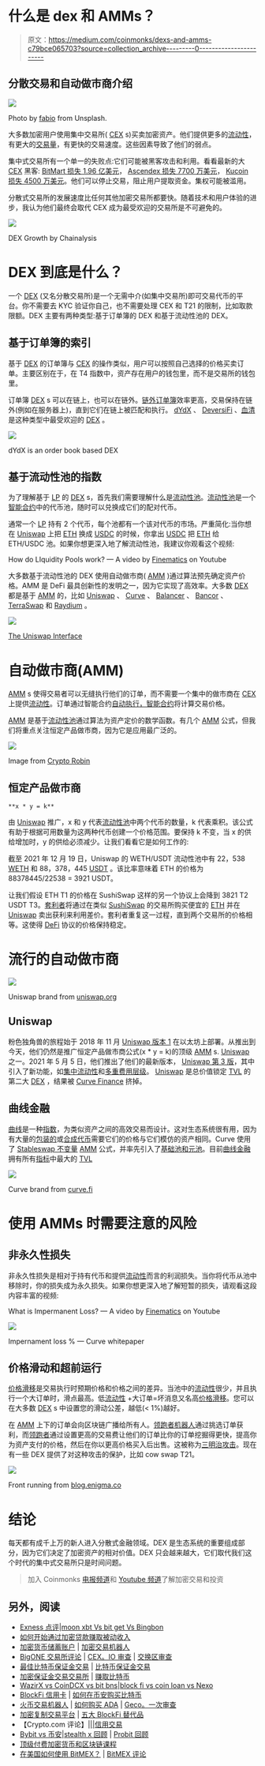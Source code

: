 # 什么是 dex 和 AMMs？

> 原文：<https://medium.com/coinmonks/dexs-and-amms-c79bce065703?source=collection_archive---------0----------------------->

## 分散交易和自动做市商介绍

![](img/e37f30d730064dce5e57577a957ed412.png)

Photo by [fabio](https://unsplash.com/@fabioha) from Unsplash.

大多数加密用户使用集中交易所( [CEX](https://coinmarketcap.com/alexandria/glossary/centralized-exchange-cex) s)买卖加密资产。他们提供更多的[流动性](https://www.investopedia.com/terms/l/liquidity.asp)，有更大的[交易量](https://www.investopedia.com/terms/v/volume.asp)，有更快的交易速度。这些因素导致了他们的弱点。

集中式交易所有一个单一的失败点:它们可能被黑客攻击和利用。看看最新的大 [CEX](https://coinmarketcap.com/alexandria/glossary/centralized-exchange-cex) 黑客: [BitMart 损失 1.96 亿美元](https://rekt.news/bitmart-rekt/)， [Ascendex 损失 7700 万美元](https://rekt.news/ascendex-rekt/)， [Kucoin 损失 4500 万美元](https://rekt.news/epic-hack-homie/)。他们可以停止交易，阻止用户提取资金。集权可能被滥用。

分散式交易所的发展速度比任何其他加密交易所都要快。随着技术和用户体验的进步，我认为他们最终会取代 CEX 成为最受欢迎的交易所是不可避免的。

![](img/b59e3f3f14b8402fa01ce7b14d68e93f.png)

DEX Growth by Chainalysis

# DEX 到底是什么？

一个 [DEX](https://www.coinbase.com/learn/crypto-basics/what-is-a-dex) (又名分散交易所)是一个无需中介(如集中交易所)即可交易代币的平台。你不需要去 KYC 验证你自己，也不需要处理 CEX 和 T21 的限制，比如取款限额。DEX 主要有两种类型:基于订单簿的 DEX 和基于流动性池的 DEX。

## 基于订单簿的索引

基于 [DEX](https://www.coinbase.com/learn/crypto-basics/what-is-a-dex) 的订单簿与 [CEX](https://coinmarketcap.com/alexandria/glossary/centralized-exchange-cexúű) 的操作类似，用户可以按照自己选择的价格买卖订单。主要区别在于，在 T4 指数中，资产存在用户的钱包里，而不是交易所的钱包里。

订单簿 [DEX](https://www.coinbase.com/learn/crypto-basics/what-is-a-dex) s 可以在链上，也可以在链外。[链外订单簿](https://www.argent.xyz/learn/what-are-off-chain-order-book-dexs/)效率更高，交易保持在链外(例如在服务器上)，直到它们在链上被匹配和执行。 [dYdX](https://dydx.exchange/) 、 [DeversiFi](https://deversifi.com/) 、[血清](https://www.projectserum.com/)是这种类型中最受欢迎的 [DEX](https://www.coinbase.com/learn/crypto-basics/what-is-a-dex) 。

![](img/98bb607c1129fc500aad27a9b7a2c9ae.png)

dYdX is an order book based DEX

## 基于流动性池的指数

为了理解基于 [LP](https://www.gemini.com/cryptopedia/what-is-a-liquidity-pool-crypto-market-liquidity) 的 [DEX](https://www.coinbase.com/learn/crypto-basics/what-is-a-dex) s，首先我们需要理解什么是[流动性池](https://www.gemini.com/cryptopedia/what-is-a-liquidity-pool-crypto-market-liquidity)。[流动性池](https://www.gemini.com/cryptopedia/what-is-a-liquidity-pool-crypto-market-liquidity)是一个[智能合约](https://www.investopedia.com/terms/s/smart-contracts.asp)中的代币池，随时可以兑换成它们的配对代币。

通常一个 [LP](https://www.gemini.com/cryptopedia/what-is-a-liquidity-pool-crypto-market-liquidity) 持有 2 个代币，每个池都有一个该对代币的市场。严重简化:当你想在 [Uniswap](https://app.uniswap.org/#/swap) 上把 [ETH](https://ethereum.org/en/eth/) 换成 [USDC](https://coinmarketcap.com/hu/currencies/usd-coin/) 的时候，你拿出 [USDC](https://coinmarketcap.com/hu/currencies/usd-coin/) 把 [ETH](https://ethereum.org/en/eth/) 给 ETH/USDC 池。如果你想更深入地了解流动性池，我建议你观看这个视频:

How do LIquidity Pools work? — A video by [Finematics](https://www.youtube.com/channel/UCh1ob28ceGdqohUnR7vBACA) on Youtube

大多数基于流动性池的 DEX 使用自动做市商( [AMM](/balancer-protocol/what-is-an-automated-market-maker-amm-588954fc5ff7) )通过算法预先确定资产价格。AMM 是 DeFi 最具创新性的发明之一，因为它实现了高效率。大多数 [DEX](https://www.coinbase.com/learn/crypto-basics/what-is-a-dex) 都是基于 [AMM](/balancer-protocol/what-is-an-automated-market-maker-amm-588954fc5ff7) 的，比如 [Uniswap](https://app.uniswap.org/#/swap) 、 [Curve](https://curve.fi/) 、 [Balancer](https://app.balancer.fi/#/) 、 [Bancor](https://www.bancor.network/) 、 [TerraSwap](https://app.terraswap.io/) 和 [Raydium](https://raydium.io/) 。

![](img/9869306ae0b198503fa85249659474e6.png)

[The Uniswap Interface](https://app.uniswap.org/#/swap)

# 自动做市商(AMM)

[AMM](/balancer-protocol/what-is-an-automated-market-maker-amm-588954fc5ff7) s 使得交易者可以无缝执行他们的订单，而不需要一个集中的做市商在 [CEX](https://coinmarketcap.com/alexandria/glossary/centralized-exchange-cex) 上提供[流动性](https://www.investopedia.com/terms/l/liquidity.asp)。订单通过智能合约[自动执行，智能合约](https://www.investopedia.com/terms/s/smart-contracts.asp)将计算交易价格。

[AMM](/balancer-protocol/what-is-an-automated-market-maker-amm-588954fc5ff7) 是基于[流动性池](https://www.gemini.com/cryptopedia/what-is-a-liquidity-pool-crypto-market-liquidity)通过算法为资产定价的数学函数。有几个 [AMM](/balancer-protocol/what-is-an-automated-market-maker-amm-588954fc5ff7) 公式，但我们将重点关注恒定产品做市商，因为它是应用最广泛的。

![](img/c9a59ec66e56e800b4efa74f289c6d87.png)

Image from [Crypto Robin](https://cryptorobin.com/)

## 恒定产品做市商

`**x * y = k**`

由 [Uniswap](https://app.uniswap.org/#/swap) 推广，x 和 y 代表[流动性池](https://www.gemini.com/cryptopedia/what-is-a-liquidity-pool-crypto-market-liquidity)中两个代币的数量，k 代表乘积。该公式有助于根据可用数量为这两种代币创建一个价格范围。要保持 k 不变，当 x 的供给增加时，y 的供给必须减少。让我们看看它是如何工作的:

截至 2021 年 12 月 19 日，Uniswap 的 WETH/USDT 流动性池中有 22，538 [WETH](https://weth.io/) 和 88，378，445 [USDT](https://coinmarketcap.com/hu/currencies/tether/) 。该比率意味着 ETH 的价格为 88378445/22538 = 3921 USDT。

让我们假设 ETH T1 的价格在 SushiSwap 这样的另一个协议上会降到 3821 T2 USDT T3。[套利者](https://www.investopedia.com/terms/a/arbitrageur.asp)将通过在类似 [SushiSwap](https://app.sushi.com/swap) 的交易所购买便宜的 [ETH](https://ethereum.org/en/eth/) 并在 [Uniswap](https://pools.fyi/#/returns/0x0d4a11d5eeaac28ec3f61d100daf4d40471f1852) 卖出获利来利用差价。套利者重复这一过程，直到两个交易所的价格相等。这使得 [DeFi](https://www.coindesk.com/learn/what-is-defi/) 协议的价格保持稳定。

# 流行的自动做市商

![](img/264c961350c7a9fc0ac9e6fe5029cfe1.png)

Uniswap brand from [uniswap.org](https://uniswap.org/)

## Uniswap

粉色独角兽的旅程始于 2018 年 11 月 [Uniswap 版本 1](https://docs.uniswap.org/protocol/V1/introduction) 在以太坊上部署。从推出到今天，他们仍然是推广恒定产品做市商公式(x * y = k)的顶级 [AMM](/balancer-protocol/what-is-an-automated-market-maker-amm-588954fc5ff7) s. [Uniswap](https://pools.fyi/#/returns/0x0d4a11d5eeaac28ec3f61d100daf4d40471f1852) 之一。2021 年 5 月 5 日，他们推出了他们的最新版本， [Uniswap 第 3 版](https://www.youtube.com/watch?v=Ehm-OYBmlPM)，其中引入了新功能，如[集中流动性](https://docs.uniswap.org/protocol/concepts/V3-overview/concentrated-liquidity)和[多重费用层级](https://help.uniswap.org/en/articles/5391541-provide-liquidity-on-uniswap-v3)。 [Uniswap](https://pools.fyi/#/returns/0x0d4a11d5eeaac28ec3f61d100daf4d40471f1852) 是总价值锁定 [TVL](https://coinmarketcap.com/alexandria/glossary/total-value-locked-tvl) 的第二大 [DEX](https://cointelegraph.com/defi-101/what-are-decentralized-exchanges-and-how-do-dexs-work) ，结果被 [Curve Finance](https://curve.fi/) 挤掉。

## 曲线金融

[曲线](https://curve.fi/)是一种[指数](https://www.coinbase.com/learn/crypto-basics/what-is-a-dex)，为类似资产之间的高效交易而设计。这对生态系统很有用，因为有大量的[包装的](https://academy.binance.com/en/articles/what-are-wrapped-tokens)或[合成代币](https://docs.umaproject.org/synthetic-tokens/what-are-synthetic-assets)需要它们的价格与它们模仿的资产相同。Curve 使用了 [Stableswap 不变量](https://curve.readthedocs.io/exchange-overview.html) [AMM](/balancer-protocol/what-is-an-automated-market-maker-amm-588954fc5ff7) 公式，并率先引入了[基础池和元池](https://resources.curve.fi/faq/base-and-metapools)。目前[曲线金融](https://curve.fi/)拥有所有[指标](https://www.coinbase.com/learn/crypto-basics/what-is-a-dex)中最大的 [TVL](https://coinmarketcap.com/alexandria/glossary/total-value-locked-tvl)

![](img/22f22ac5804e4336bdd41b7d89159a4f.png)

Curve brand from [curve.fi](https://curve.fi/)

# 使用 AMMs 时需要注意的风险

## 非永久性损失

非永久性损失是相对于持有代币和提供[流动性](https://www.investopedia.com/terms/l/liquidity.asp)而言的利润损失。当你将代币从池中移除时，你的损失成为永久损失。如果你想更深入地了解短暂的损失，请观看这段内容丰富的视频:

What is Impermanent Loss? — A video by [Finematics](https://www.youtube.com/channel/UCh1ob28ceGdqohUnR7vBACA) on Youtube

![](img/d14848439d51c15e18d81c0387e4a7f5.png)

Impernament loss % — Curve whitepaper

## 价格滑动和超前运行

[价格滑移](https://www.angelone.in/knowledge-center/online-share-trading/slippage-trading)是交易执行时预期价格和价格之间的差异。当池中的[流动性](https://www.investopedia.com/terms/l/liquidity.asp)很少，并且执行一个大订单时，滑点最高。低[流动性](https://www.investopedia.com/terms/l/liquidity.asp) +大订单=坏消息又名高[价格滑移](https://www.angelone.in/knowledge-center/online-share-trading/slippage-trading)。您可以在大多数 [DEX](https://www.coinbase.com/learn/crypto-basics/what-is-a-dex) s 中设置您的滑动公差，越低(< 1%)越好。

在 [AMM](/balancer-protocol/what-is-an-automated-market-maker-amm-588954fc5ff7) 上下的订单会向区块链广播给所有人。[领跑者机器人](https://www.paradigm.xyz/2020/08/ethereum-is-a-dark-forest)通过挑选订单获利，而[领跑者](https://www.youtube.com/watch?v=UZ-NNd6yjFM)通过设置更高的交易费让他们的订单比你的订单挖掘得更快，提高你为资产支付的价格，然后在你以更高价格买入后出售。这被称为[三明治攻击](https://coinmarketcap.com/alexandria/article/what-are-sandwich-attacks-in-defi-and-how-can-you-avoid-them)。现在有一些 DEX 提供了对这种攻击的保护，比如 cow swap T21。

![](img/f0c23fe5f062a464954aef67ac6bbe3b.png)

Front running from [blog.enigma.co](https://blog.enigma.co/preventing-dex-front-running-with-enigma-df3f0b5b9e78)

# 结论

每天都有成千上万的新人进入分散式金融领域。DEX 是生态系统的重要组成部分，因为它们决定了加密资产的相对价值。DEX 只会越来越大，它们取代我们这个时代的集中式交易所只是时间问题。

> 加入 Coinmonks [电报频道](https://t.me/coincodecap)和 [Youtube 频道](https://www.youtube.com/c/coinmonks/videos)了解加密交易和投资

## 另外，阅读

*   [Exness 点评](https://blog.coincodecap.com/exness-review)|[moon xbt Vs bit get Vs Bingbon](https://blog.coincodecap.com/bingbon-vs-bitget-vs-moonxbt)
*   [如何开始通过加密贷款赚取被动收入](https://blog.coincodecap.com/passive-income-crypto-lending)
*   [加密货币储蓄账户](/coinmonks/cryptocurrency-savings-accounts-be3bc0feffbf) | [加密交易机器人](https://blog.coincodecap.com/best-crypto-trading-bots)
*   [BigONE 交易所评论](/coinmonks/bigone-exchange-review-64705d85a1d4) | [CEX。IO 审查](https://blog.coincodecap.com/cex-io-review) | [交换区审查](/coinmonks/swapzone-review-crypto-exchange-data-aggregator-e0ad78e55ed7)
*   [最佳比特币保证金交易](/coinmonks/bitcoin-margin-trading-exchange-bcbfcbf7b8e3) | [比特币保证金交易](https://blog.coincodecap.com/bityard-margin-trading)
*   [加密保证金交易交易所](/coinmonks/crypto-margin-trading-exchanges-428b1f7ad108) | [赚取比特币](/coinmonks/earn-bitcoin-6e8bd3c592d9)
*   [WazirX vs CoinDCX vs bit bns](/coinmonks/wazirx-vs-coindcx-vs-bitbns-149f4f19a2f1)|[block fi vs coin loan vs Nexo](/coinmonks/blockfi-vs-coinloan-vs-nexo-cb624635230d)
*   [BlockFi 信用卡](https://blog.coincodecap.com/blockfi-credit-card) | [如何在币安购买比特币](https://blog.coincodecap.com/buy-bitcoin-binance)
*   [火币交易机器人](https://blog.coincodecap.com/huobi-trading-bot) | [如何购买 ADA](https://blog.coincodecap.com/buy-ada-cardano) | [Geco。一次审查](https://blog.coincodecap.com/geco-one-review)
*   [加密复制交易平台](/coinmonks/top-10-crypto-copy-trading-platforms-for-beginners-d0c37c7d698c) | [五大 BlockFi 替代品](https://blog.coincodecap.com/blockfi-alternatives)
*   【Crypto.com 评论】|[|](/coinmonks/crypto-com-review-f143dca1f74c)|[信用交易](/coinmonks/huobi-margin-trading-b3b06cdc1519)
*   [Bybit vs 币安](https://blog.coincodecap.com/bybit-binance-moonxbt)|[stealth x 回顾](/coinmonks/stealthex-review-396c67309988) | [Probit 回顾](https://blog.coincodecap.com/probit-review)
*   [顶级付费加密货币和区块链课程](https://blog.coincodecap.com/blockchain-courses)
*   [在美国如何使用 BitMEX？](https://blog.coincodecap.com/use-bitmex-in-usa) | [BitMEX 评论](https://blog.coincodecap.com/bitmex-review)